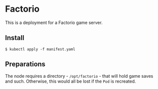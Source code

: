 # Factorio

This is a deployment for a Factorio game server.


## Install

```shell
$ kubectl apply -f manifest.yaml
```


## Preparations

The node requires a directory - `/opt/factorio` - that will hold game saves and such. Otherwise, this would all be lost if the `Pod` is recreated.

